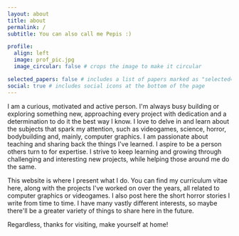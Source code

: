 ```yaml
---
layout: about
title: about
permalink: /
subtitle: You can also call me Pepis :)

profile:
  align: left
  image: prof_pic.jpg
  image_circular: false # crops the image to make it circular

selected_papers: false # includes a list of papers marked as "selected={true}"
social: true # includes social icons at the bottom of the page
---
```

I am a curious, motivated and active person. I'm always busy building or exploring something new, approaching every project with dedication and a determination to do it the best way I know. I love to delve in and learn about the subjects that spark my attention, such as videogames, science, horror, bodybuilding and, mainly, computer graphics. I am passionate about teaching and sharing back the things I've learned. I aspire to be a person others turn to for expertise. I strive to keep learning and growing through challenging and interesting new projects, while helping those around me do the same.

This website is where I present what I do. You can find my curriculum vitae here, along with the projects I've worked on over the years, all related to computer graphics or videogames. I also post here the short horror stories I write from time to time. I have many vastly different interests, so maybe there'll be a greater variety of things to share here in the future.

Regardless, thanks for visiting, make yourself at home!

